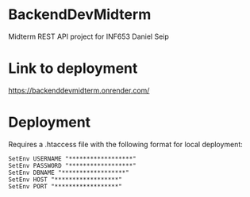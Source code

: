 # BackendDevMidterm
Midterm REST API project for INF653
Daniel Seip
# Link to deployment
https://backenddevmidterm.onrender.com/
# Deployment
Requires a .htaccess file with the following format for local deployment:
```
SetEnv USERNAME "******************"
SetEnv PASSWORD "******************"
SetEnv DBNAME "******************"
SetEnv HOST "******************"
SetEnv PORT "******************"
```